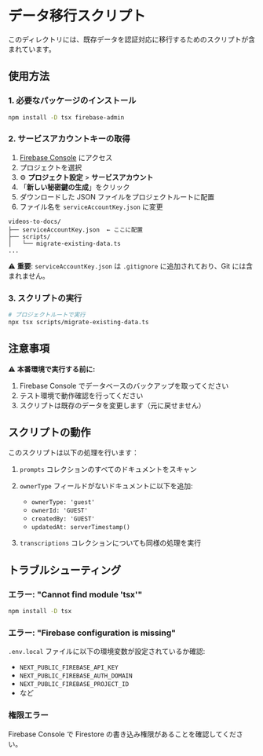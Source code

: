 # データ移行スクリプト

このディレクトリには、既存データを認証対応に移行するためのスクリプトが含まれています。

## 使用方法

### 1. 必要なパッケージのインストール

```bash
npm install -D tsx firebase-admin
```

### 2. サービスアカウントキーの取得

1. [Firebase Console](https://console.firebase.google.com/) にアクセス
2. プロジェクトを選択
3. ⚙️ **プロジェクト設定** > **サービスアカウント**
4. 「**新しい秘密鍵の生成**」をクリック
5. ダウンロードした JSON ファイルをプロジェクトルートに配置
6. ファイル名を `serviceAccountKey.json` に変更

```
videos-to-docs/
├── serviceAccountKey.json  ← ここに配置
├── scripts/
│   └── migrate-existing-data.ts
...
```

⚠️ **重要**: `serviceAccountKey.json` は `.gitignore` に追加されており、Git には含まれません。

### 3. スクリプトの実行

```bash
# プロジェクトルートで実行
npx tsx scripts/migrate-existing-data.ts
```

## 注意事項

⚠️ **本番環境で実行する前に:**
1. Firebase Console でデータベースのバックアップを取ってください
2. テスト環境で動作確認を行ってください
3. スクリプトは既存のデータを変更します（元に戻せません）

## スクリプトの動作

このスクリプトは以下の処理を行います：

1. `prompts` コレクションのすべてのドキュメントをスキャン
2. `ownerType` フィールドがないドキュメントに以下を追加:
   - `ownerType: 'guest'`
   - `ownerId: 'GUEST'`
   - `createdBy: 'GUEST'`
   - `updatedAt: serverTimestamp()`

3. `transcriptions` コレクションについても同様の処理を実行

## トラブルシューティング

### エラー: "Cannot find module 'tsx'"

```bash
npm install -D tsx
```

### エラー: "Firebase configuration is missing"

`.env.local` ファイルに以下の環境変数が設定されているか確認:
- `NEXT_PUBLIC_FIREBASE_API_KEY`
- `NEXT_PUBLIC_FIREBASE_AUTH_DOMAIN`
- `NEXT_PUBLIC_FIREBASE_PROJECT_ID`
- など

### 権限エラー

Firebase Console で Firestore の書き込み権限があることを確認してください。

